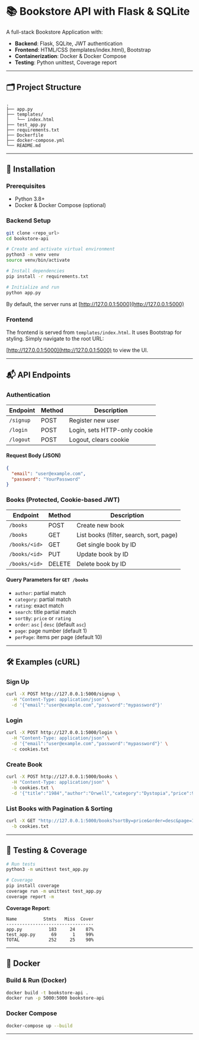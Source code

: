 # 📚 Bookstore API with Flask & SQLite

A full-stack Bookstore Application with:

- **Backend**: Flask, SQLite, JWT authentication
- **Frontend**: HTML/CSS (templates/index.html), Bootstrap
- **Containerization**: Docker & Docker Compose
- **Testing**: Python unittest, Coverage report

---

## 🗂 Project Structure

```
.
├── app.py
├── templates/
│   └── index.html
├── test_app.py
├── requirements.txt
├── Dockerfile
├── docker-compose.yml
└── README.md
```

---

## 🚀 Installation

### Prerequisites

- Python 3.8+
- Docker & Docker Compose (optional)

### Backend Setup

```bash
git clone <repo_url>
cd bookstore-api

# Create and activate virtual environment
python3 -m venv venv
source venv/bin/activate

# Install dependencies
pip install -r requirements.txt

# Initialize and run
python app.py
```

By default, the server runs at [http://127.0.0.1:5000](http://127.0.0.1:5000)

### Frontend

The frontend is served from `templates/index.html`. It uses Bootstrap for styling. Simply navigate to the root URL:

[http://127.0.0.1:5000](http://127.0.0.1:5000) to view the UI.

---

## 📬 API Endpoints

### Authentication

| Endpoint       | Method | Description                    |
| -------------- | ------ | ------------------------------ |
| `/signup`      | POST   | Register new user             |
| `/login`       | POST   | Login, sets HTTP-only cookie  |
| `/logout`      | POST   | Logout, clears cookie         |

#### Request Body (JSON)

```json
{
  "email": "user@example.com",
  "password": "YourPassword"
}
```

### Books (Protected, Cookie-based JWT)

| Endpoint              | Method | Description                             |
| --------------------- | ------ | --------------------------------------- |
| `/books`              | POST   | Create new book                         |
| `/books`              | GET    | List books (filter, search, sort, page) |
| `/books/<id>`         | GET    | Get single book by ID                   |
| `/books/<id>`         | PUT    | Update book by ID                       |
| `/books/<id>`         | DELETE | Delete book by ID                       |

#### Query Parameters for `GET /books`

- `author`: partial match
- `category`: partial match
- `rating`: exact match
- `search`: title partial match
- `sortBy`: `price` or `rating`
- `order`: `asc` | `desc` (default `asc`)
- `page`: page number (default 1)
- `perPage`: items per page (default 10)

---

## 🛠 Examples (cURL)

### Sign Up

```bash
curl -X POST http://127.0.0.1:5000/signup \
  -H "Content-Type: application/json" \
  -d '{"email":"user@example.com","password":"mypassword"}'
```

### Login

```bash
curl -X POST http://127.0.0.1:5000/login \
  -H "Content-Type: application/json" \
  -d '{"email":"user@example.com","password":"mypassword"}' \
  -c cookies.txt
```

### Create Book

```bash
curl -X POST http://127.0.0.1:5000/books \
  -H "Content-Type: application/json" \
  -b cookies.txt \
  -d '{"title":"1984","author":"Orwell","category":"Dystopia","price":9.99,"rating":4.5,"publishedDate":"1949-06-08"}'
```

### List Books with Pagination & Sorting

```bash
curl -X GET "http://127.0.0.1:5000/books?sortBy=price&order=desc&page=1&perPage=5" \
  -b cookies.txt
```

---

## 🧪 Testing & Coverage

```bash
# Run tests
python3 -m unittest test_app.py

# Coverage
pip install coverage
coverage run -m unittest test_app.py
coverage report -m
```

**Coverage Report**:

```
Name          Stmts   Miss  Cover
---------------------------------
app.py          183     24    87%
test_app.py      69      1    99%
TOTAL           252     25    90%
```

---

## 🐳 Docker

### Build & Run (Docker)

```bash
docker build -t bookstore-api .
docker run -p 5000:5000 bookstore-api
```

### Docker Compose

```bash
docker-compose up --build
```

---

